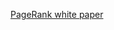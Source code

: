[PageRank white paper](https://github.com/adhiambovivian/cs-papers/blob/master/search-engine/page-rank.pdf)
